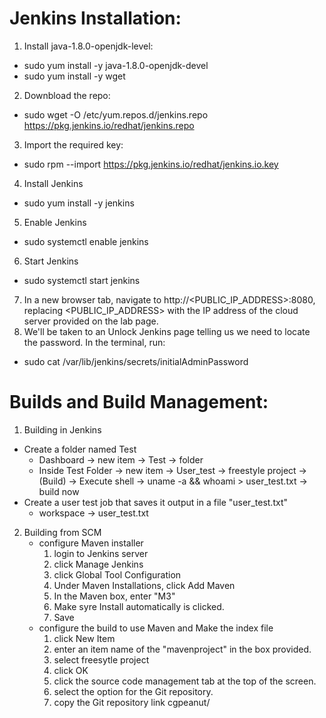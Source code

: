# Jenkins Installation:
1.  Install java-1.8.0-openjdk-level:
- sudo yum install -y java-1.8.0-openjdk-devel
- sudo yum install -y wget
2. Downbload the repo:
- sudo wget -O /etc/yum.repos.d/jenkins.repo https://pkg.jenkins.io/redhat/jenkins.repo
3. Import the required key:
- sudo rpm --import https://pkg.jenkins.io/redhat/jenkins.io.key
4. Install Jenkins
- sudo yum install -y jenkins
5. Enable Jenkins
- sudo systemctl enable jenkins
6. Start Jenkins
- sudo systemctl start jenkins
7. In a new browser tab, navigate to http://<PUBLIC_IP_ADDRESS>:8080, replacing <PUBLIC_IP_ADDRESS> with the IP address of the cloud server provided on the lab page.
8. We'll be taken to an Unlock Jenkins page telling us we need to locate the password. In the terminal, run:
- sudo cat /var/lib/jenkins/secrets/initialAdminPassword

# Builds and Build Management: 
1. Building in Jenkins
- Create a folder named Test
    - Dashboard -> new item -> Test -> folder 
    - Inside Test Folder -> new item -> User_test -> freestyle project -> (Build) -> Execute shell -> uname -a && whoami > user_test.txt -> build now
- Create a user test job that saves it output in a file "user_test.txt" 
    - workspace -> user_test.txt
2. Building from SCM
    - configure Maven installer
        1. login to Jenkins server
        2. click Manage Jenkins
        3. click Global Tool Configuration
        4. Under Maven Installations, click Add Maven
        5. In the Maven box, enter "M3"
        6. Make syre Install automatically is clicked. 
        7. Save
    - configure the build to use Maven and Make the index file
        1. click New Item
        2. enter an item name of the "mavenproject" in the box provided.
        3. select freesytle project
        4. click OK
        5. click the source code management tab at the top of the screen.
        6. select the option for the Git repository. 
        7. copy the Git repository link cgpeanut/
